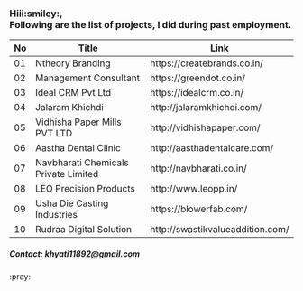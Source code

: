 <h3>Hiii:smiley:,<br>Following are the list of projects, I did during past employment.</h3>
<table>
  <thead>
    <th> No </th>
    <th> Title </th>
    <th> Link </th>
  </thead>
  <tbody>
    <tr>
    <td>01</td>
    <td>Ntheory Branding</td>
    <td>https://createbrands.co.in/</td>
    </tr>
    <tr>
    <td>02</td>
    <td>Management Consultant</td>
    <td>https://greendot.co.in/</td>
    </tr>
    <tr>
    <td>03</td>
    <td>Ideal CRM Pvt Ltd</td>
    <td>https://idealcrm.co.in/</td>
    </tr>
    <tr>
    <td>04</td>
    <td>Jalaram Khichdi</td>
    <td>http://jalaramkhichdi.com/</td>
    </tr>
    <tr>
    <td>05</td>
    <td>Vidhisha Paper Mills PVT LTD</td>
    <td>http://vidhishapaper.com/</td>
    </tr>
     <tr>
    <td>06</td>
    <td>Aastha Dental Clinic</td>
    <td>http://aasthadentalcare.com/</td>
    </tr>
    <tr>
    <td>07</td>
    <td>Navbharati Chemicals Private Limited</td>
    <td>http://navbharati.co.in/</td>
    </tr>
    <tr>
    <td>08</td>
    <td>LEO Precision Products</td>
    <td>http://www.leopp.in/</td>
    </tr>
    <tr>
    <td>09</td>
    <td>Usha Die Casting Industries</td>
    <td>https://blowerfab.com/</td>
    </tr>
    <tr>
    <td>10</td>
    <td>Rudraa Digital Solution</td>
    <td>http://swastikvalueaddition.com/</td>
    </tr>
  </tbody>
</table>

<h5>Contact: khyati11892@gmail.com</h5>
:pray:

